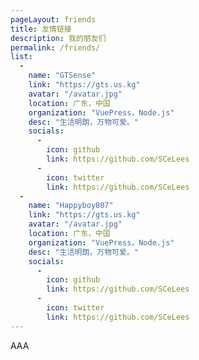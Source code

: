 ```yaml
---
pageLayout: friends
title: 友情链接
description: 我的朋友们
permalink: /friends/
list:
  -
    name: "GTSense"
    link: "https://gts.us.kg"
    avatar: "/avatar.jpg"
    location: 广东，中国
    organization: "VuePress，Node.js"
    desc: "生活明朗，万物可爱。"
    socials:
      -
        icon: github
        link: https://github.com/SCeLees
      -
        icon: twitter
        link: https://github.com/SCeLees
  -
    name: "Happyboy807"
    link: "https://gts.us.kg"
    avatar: "/avatar.jpg"
    location: 广东，中国
    organization: "VuePress，Node.js"
    desc: "生活明朗，万物可爱。"
    socials:
      -
        icon: github
        link: https://github.com/SCeLees
      -
        icon: twitter
        link: https://github.com/SCeLees
---
```


AAA